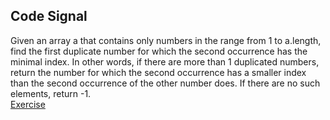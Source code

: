 ## Code Signal

Given an array a that contains only numbers in the range from 1 to a.length, 
find the first duplicate number for which the second occurrence has the minimal index. 
In other words, if there are more than 1 duplicated numbers, return the number for which the second occurrence 
has a smaller index than the second occurrence of the other number does. If there are no such elements, return -1.
<br>
[Exercise](https://app.codesignal.com/interview-practice/task/pMvymcahZ8dY4g75q)


